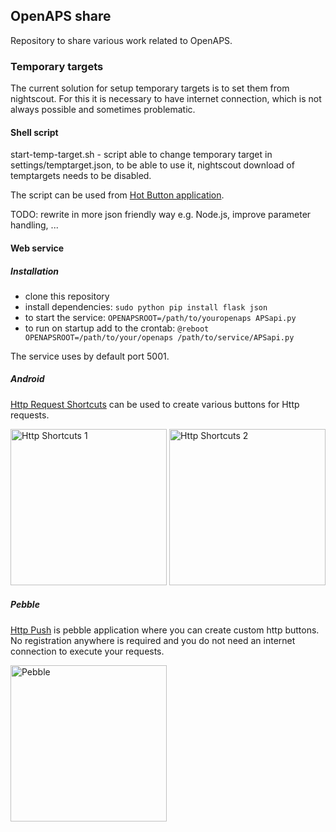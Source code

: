 ## OpenAPS share 
Repository to share various work related to OpenAPS.

### Temporary targets
The current solution for setup temporary targets is to set them from nightscout. For this it is necessary to have internet connection, which is not always possible and sometimes problematic.

#### Shell script
start-temp-target.sh - script able to change temporary target in settings/temptarget.json, to be able to use it, nightscout download of temptargets needs to be disabled.

The script can be used from [Hot Button application](https://play.google.com/store/apps/details?id=crosien.HotButton).

TODO: rewrite in more json friendly way e.g. Node.js, improve parameter handling, ...

#### Web service 
##### Installation
- clone this repository
- install dependencies: ```sudo python pip install flask json```
- to start the service: ```OPENAPSROOT=/path/to/youropenaps APSapi.py```
- to run on startup add to the crontab: ```@reboot OPENAPSROOT=/path/to/your/openaps /path/to/service/APSapi.py```

The service uses by default port 5001.

##### Android
[Http Request Shortcuts](https://play.google.com/store/apps/details?id=ch.rmy.android.http_shortcuts) can be used to create various buttons for Http requests. 

<img src="https://github.com/lukas-ondriga/openaps-share/blob/master/Screenshot_20170218-162143.png" alt="Http Shortcuts 1" width="250"/>
<img src="https://github.com/lukas-ondriga/openaps-share/blob/master/Screenshot_20170218-162223.png" alt="Http Shortcuts 2" width="250"/>

##### Pebble
[Http Push](https://apps.getpebble.com/en_US/application/567af43af66b129c7200002b) is pebble application where you can create custom http buttons. No registration anywhere is required and you do not need an internet connection to execute your requests.

<img src="https://github.com/lukas-ondriga/openaps-share/blob/master/Screenshot_20170218-162111.png" alt="Pebble" width="250"/>

